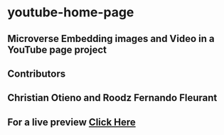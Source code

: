 # youtube-home-page

## Microverse Embedding images and Video  in a YouTube page project

## Contributors

## Christian Otieno and Roodz Fernando Fleurant

## For a live preview [Click Here](https://roodzfernando.github.io/youtube-home-page/)
